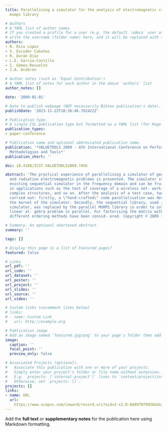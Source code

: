 ```yaml
---
title: Parallelising a simulator for the analysis of electromagnetic radiation using
  mumps library

# Authors
# A YAML list of author names
# If you created a profile for a user (e.g. the default `admin` user at `content/authors/admin/`), 
# write the username (folder name) here, and it will be replaced with their full name and linked to their profile.
authors:
- R. Rico López
- V. Escuder Cabañas
- R. Durán Díaz
- L.E. García-Castillo
- I. Gómez-Revuelto
- J.A. Acebrón

# Author notes (such as 'Equal Contribution')
# A YAML list of notes for each author in the above `authors` list
author_notes: []

date: '2009-01-01'

# Date to publish webpage (NOT necessarily Bibtex publication's date).
publishDate: '2023-11-22T10:36:46.792422Z'

# Publication type.
# A single CSL publication type but formatted as a YAML list (for Hugo requirements).
publication_types:
- paper-conference

# Publication name and optional abbreviated publication name.
publication: '*VALUETOOLS 2009 - 4th International Conference on Performance Evaluation
  Methodologies and Tools*'
publication_short: ''

doi: 10.4108/ICST.VALUETOOLS2009.7456

abstract: 'The practical experience of parallelising a simulator of gen- eral scattering
  and radiation electromagnetic problems is presented. The simulator stems from an
  existing sequential simulator in the frequency domain and can be fruitfully used
  in applications such as the test of coverage of a wireless net- work, analysis of
  complex structures, and so on. After the analysis of a test case, two steps were
  carried out: firstly, a \"hand-crafted\" code parallelisation was developed within
  the kernel of the simulator. Secondly, the sequential library, used in the existing
  simulator, was replaced by the parallel MUMPS library in order to solve the associated
  linear al- gebra problem in parallel. For factorising the matrix with MUMPS, two
  different ordering methods have been consid- ered. Copyright © 2009 ICST.'

# Summary. An optional shortened abstract.
summary: ''

tags: []

# Display this page in a list of Featured pages?
featured: false

# Links
url_pdf: ''
url_code: ''
url_dataset: ''
url_poster: ''
url_project: ''
url_slides: ''
url_source: ''
url_video: ''

# Custom links (uncomment lines below)
# links:
# - name: Custom Link
#   url: http://example.org

# Publication image
# Add an image named `featured.jpg/png` to your page's folder then add a caption below.
image:
  caption: ''
  focal_point: ''
  preview_only: false

# Associated Projects (optional).
#   Associate this publication with one or more of your projects.
#   Simply enter your project's folder or file name without extension.
#   E.g. `projects: ['internal-project']` links to `content/project/internal-project/index.md`.
#   Otherwise, set `projects: []`.
projects: []
links:
- name: URL
  url: 
    https://www.scopus.com/inward/record.uri?eid=2-s2.0-84897079938&doi=10.4108%2fICST.VALUETOOLS2009.7456&partnerID=40&md5=55c0ce62ab3264415d1c1a5f61c8b1e8
---
```


Add the **full text** or **supplementary notes** for the publication here using Markdown formatting.

